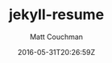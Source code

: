---
title: "jekyll-resume"
github: https://github.com/mattcouchman/jekyll-resume
demo: http://mattcouchman.co.uk/jekyll-resume
author: Matt Couchman

ssg:
  - Jekyll
cms:
  - No Cms
date: 2016-05-31T20:26:59Z
github_branch: master
---